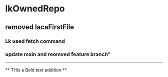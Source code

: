 # lkOwnedRepo
## removed lacaFirstFile
### Lk used fetch command
### update main and reomved feature branch"

---
** THis a Bold text addition **
